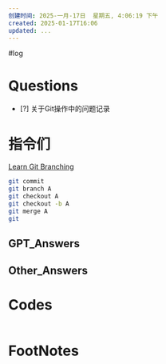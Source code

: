 ```yaml
---
创建时间: 2025-一月-17日  星期五, 4:06:19 下午
created: 2025-01-17T16:06
updated: ...
---
```

#log 

# Questions

- [?] 关于Git操作中的问题记录


# 指令们
[Learn Git Branching](https://learngitbranching.js.org/?demo=&locale=zh_CN)

```bash
git commit 
git branch A
git checkout A
git checkout -b A
git merge A
git 
```

## GPT_Answers


## Other_Answers


# Codes

```python

```



# FootNotes